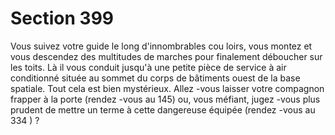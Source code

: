 # Section 399

Vous suivez votre guide le long d'innombrables cou loirs, vous
montez et vous descendez des multitudes de marches pour
finalement déboucher sur les toits.
Là il vous conduit jusqu'à une petite pièce de service à air
conditionné située au sommet du corps de bâtiments ouest de la
base spatiale. Tout cela est  bien mystérieux. Allez -vous laisser
votre compagnon frapper à la porte (rendez -vous au 145) ou,
vous méfiant, jugez -vous plus prudent de mettre un terme à cette
dangereuse équipée (rendez -vous au 334 ) ?
